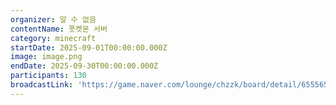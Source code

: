 ```yaml
---
organizer: 알 수 없음
contentName: 풋켓몬 서버
category: minecraft
startDate: 2025-09-01T00:00:00.000Z
image: image.png
endDate: 2025-09-30T00:00:00.000Z
participants: 130
broadcastLink: 'https://game.naver.com/lounge/chzzk/board/detail/6555655'
---
```


